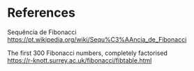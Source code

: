 # References

Sequência de Fibonacci  
https://pt.wikipedia.org/wiki/Sequ%C3%AAncia_de_Fibonacci

The first 300 Fibonacci numbers, completely factorised  
https://r-knott.surrey.ac.uk/fibonacci/fibtable.html

